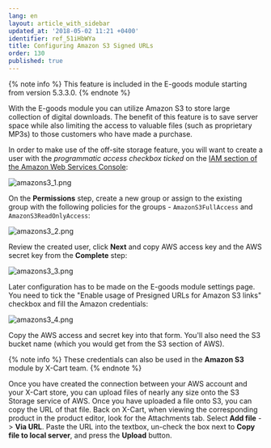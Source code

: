 ```yaml
---
lang: en
layout: article_with_sidebar
updated_at: '2018-05-02 11:21 +0400'
identifier: ref_51iHbWYa
title: Configuring Amazon S3 Signed URLs
order: 130
published: true
---
```

{% note info %}
This feature is included in the E-goods module starting from version 5.3.3.0.
{% endnote %}

With the E-goods module you can utilize Amazon S3 to store large collection of digital downloads. 
The benefit of this feature is to save server space while also limiting the access to valuable files (such as proprietary MP3s) to those customers who have made a purchase.

In order to make use of the off-site storage feature, you will want to create a user with the *programmatic access checkbox ticked* on the [IAM section of the Amazon Web Services Console](https://console.aws.amazon.com/iam/home#/users):

![amazons3_1.png]({{site.baseurl}}/attachments/ref_ZszpDfxQ/amazons3_1.png)

On the **Permissions** step, create a new group or assign to the existing group with the following policies for the groups - `AmazonS3FullAccess` and `AmazonS3ReadOnlyAccess`:

![amazons3_2.png]({{site.baseurl}}/attachments/ref_ZszpDfxQ/amazons3_2.png)

Review the created user, click **Next** and copy AWS access key and the AWS secret key from the **Complete** step:

![amazons3_3.png]({{site.baseurl}}/attachments/ref_ZszpDfxQ/amazons3_3.png)

Later configuration has to be made on the E-goods module settings page. You need to tick the "Enable usage of Presigned URLs for Amazon S3 links" checkbox and fill the Amazon credentials:

![amazons3_4.png]({{site.baseurl}}/attachments/ref_ZszpDfxQ/amazons3_4.png)

Copy the AWS access and secret key into that form. You'll also need the S3 bucket name (which you would get from the S3 section of AWS).

{% note info %}
These credentials can also be used in the **Amazon S3** module by X-Cart team.
{% endnote %}

Once you have created the connection between your AWS account and your X-Cart store, you can upload files of nearly any size onto the S3 Storage service of AWS. Once you have uploaded a file onto S3, you can copy the URL of that file. Back on X-Cart, when viewing the corresponding product in the product editor, look for the Attachments tab. Select **Add file** -> **Via URL**. Paste the URL into the textbox, un-check the box next to **Copy file to local server**, and press the **Upload** button.
